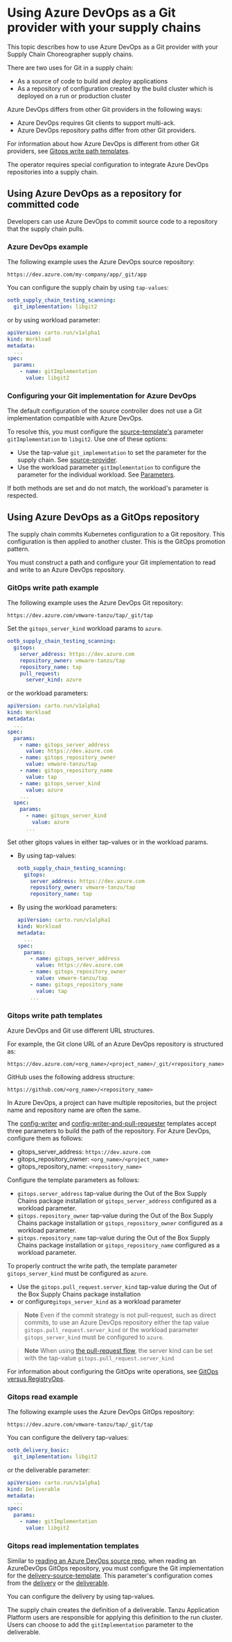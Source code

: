 # Using Azure DevOps as a Git provider with your supply chains

This topic describes how to use Azure DevOps as a Git provider with your Supply Chain Choreographer supply chains.

There are two uses for Git in a supply chain:

- As a source of code to build and deploy applications
- As a repository of configuration created by the build cluster which is deployed on a run or production cluster

Azure DevOps differs from other Git providers in the following ways:

- Azure DevOps requires Git clients to support multi-ack.
- Azure DevOps repository paths differ from other Git providers.

For information about how Azure DevOps is different from other Git providers, see [Gitops write path templates](#gitops-write-temp).

The operator requires special configuration to integrate Azure DevOps repositories into a supply chain.

## <a id="repo-committed"></a> Using Azure DevOps as a repository for committed code

Developers can use Azure DevOps to commit source code to a repository that the
supply chain pulls.

### <a id="devops-example"></a> Azure DevOps example

The following example uses the Azure DevOps source repository:

`https://dev.azure.com/my-company/app/_git/app`

You can configure the supply chain by using `tap-values`:

```yaml
ootb_supply_chain_testing_scanning:
  git_implementation: libgit2
```

or by using workload parameter:

```yaml
apiVersion: carto.run/v1alpha1
kind: Workload
metadata:
  ...
spec:
  params:
    - name: gitImplementation
      value: libgit2
```

### <a id="config-git"></a> Configuring your Git implementation for Azure DevOps

The default configuration of the source controller does not use a Git
implementation compatible with Azure DevOps.

To resolve this, you must configure the [source-template's](ootb-template-reference.hbs.md#source-template) parameter
`gitImplementation` to `libgit2`. Use one of these options:

- Use the tap-value `git_implementation` to set the parameter
   for the supply chain. See [source-provider](ootb-supply-chain-reference.hbs.md#source-provider).
- Use the workload parameter `gitImplementation` to configure the parameter
   for the individual workload. See [Parameters](workload-reference.hbs.md#parameters).

If both methods are set and do not match, the workload's parameter is respected.

## <a id="using-gitops"></a> Using Azure DevOps as a GitOps repository

The supply chain commits Kubernetes configuration to a Git repository.
This configuration is then applied to another cluster. This is the GitOps
promotion pattern.

You must construct a path and configure your Git implementation to read and write to an Azure DevOps repository.

### <a id="gitops-write-ex"></a> GitOps write path example

The following example uses the Azure DevOps Git repository:

`https://dev.azure.com/vmware-tanzu/tap/_git/tap`

Set the `gitops_server_kind` workload params to `azure`.

```yaml
ootb_supply_chain_testing_scanning:
  gitops:
    server_address: https://dev.azure.com
    repository_owner: vmware-tanzu/tap
    repository_name: tap
    pull_request:
      server_kind: azure
```

or the workload parameters:

```yaml
apiVersion: carto.run/v1alpha1
kind: Workload
metadata:
  ...
spec:
  params:
    - name: gitops_server_address
      value: https://dev.azure.com
    - name: gitops_repository_owner
      value: vmware-tanzu/tap
    - name: gitops_repository_name
      value: tap
    - name: gitops_server_kind
      value: azure
    ...
  spec:
    params:
      - name: gitops_server_kind
        value: azure
      ...
  ```

Set other gitops values in either tap-values or in the workload params.

  - By using tap-values:

    ```yaml
    ootb_supply_chain_testing_scanning:
      gitops:
        server_address: https://dev.azure.com
        repository_owner: vmware-tanzu/tap
        repository_name: tap
    ```

  - By using the workload parameters:

    ```yaml
    apiVersion: carto.run/v1alpha1
    kind: Workload
    metadata:
      ...
    spec:
      params:
        - name: gitops_server_address
          value: https://dev.azure.com
        - name: gitops_repository_owner
          value: vmware-tanzu/tap
        - name: gitops_repository_name
          value: tap
        ...
    ```

### <a id="gitops-write-temp"></a> Gitops write path templates

Azure DevOps and Git use different URL structures.

For example, the Git clone URL of an Azure DevOps repository is structured as:

`https://dev.azure.com/<org_name>/<project_name>/_git/<repository_name>`

GitHub uses the following address structure:

`https://github.com/<org_name>/<repository_name>`

In Azure DevOps, a project can have multiple repositories, but the project name
and repository name are often the same.

The [config-writer](ootb-template-reference.hbs.md#config-writer-template) and
[config-writer-and-pull-requester](ootb-template-reference.hbs.md#config-writer-and-pull-requester-template) templates
accept three parameters to build the path of the repository. For Azure DevOps, configure them as follows:

- gitops_server_address: `https://dev.azure.com`
- gitops_repository_owner: `<org_name>/<project_name>`
- gitops_repository_name: `<repository_name>`

Configure the template parameters as follows:

- `gitops.server_address` tap-value during the Out of the Box Supply Chains package installation
  or `gitops_server_address` configured as a workload parameter.
- `gitops.repository_owner` tap-value during the Out of the Box Supply Chains package installation
  or `gitops_repository_owner` configured as a workload parameter.
- `gitops.repository_name` tap-value during the Out of the Box Supply Chains package installation
  or `gitops_repository_name` configured as a workload parameter.

To properly contruct the write path, the template parameter `gitops_server_kind` must be configured
as `azure`.

- Use the `gitops.pull_request.server_kind` tap-value during the Out of the Box Supply Chains package installation
- or configure`gitops_server_kind` as a workload parameter

> **Note** Even if the commit strategy is not pull-request, such as direct commits, to use an 
Azure DevOps repository either the tap value `gitops.pull_request.server_kind` or the workload parameter
`gitops_server_kind` must be configured to `azure`.

>**Note** When using [the pull-request flow](gitops-vs-regops.hbs.md#a-idprsa-pull-requests), the server kind can be
set with the tap-value `gitops.pull_request.server_kind`

For information about configuring the GitOps write operations, see
[GitOps versus RegistryOps](gitops-vs-regops.hbs.md).

### <a id="gitops-read-ex"></a> Gitops read example

The following example uses the Azure DevOps GitOps repository:

`https://dev.azure.com/vmware-tanzu/tap/_git/tap`

You can configure the delivery tap-values:

```yaml
ootb_delivery_basic:
  git_implementation: libgit2
```

or the deliverable parameter:

```yaml
apiVersion: carto.run/v1alpha1
kind: Deliverable
metadata:
  ...
spec:
  params:
    - name: gitImplementation
      value: libgit2
```

### <a id="gitops-read-temp"></a> Gitops read implementation templates

Similar to [reading an Azure DevOps source repo](#using-azure-devops-as-a-repository-for-committed-code), when reading
an AzureDevOps GitOps repository, you must configure the Git implementation for the
[delivery-source-template](ootb-template-reference.hbs.md#delivery-source-template). This parameter's configuration
comes from the [delivery](ootb-delivery-reference.hbs.md) or the
[deliverable](ootb-template-reference.hbs.md#deliverable-template).

You can configure the delivery by using tap-values.

The supply chain creates the definition of a deliverable. Tanzu Application
Platform users are responsible for applying this definition to the run cluster.
Users can choose to add the
`gitImplementation` parameter to the deliverable.
